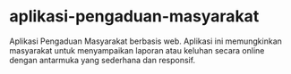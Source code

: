 # aplikasi-pengaduan-masyarakat
Aplikasi Pengaduan Masyarakat berbasis web. Aplikasi ini memungkinkan masyarakat untuk menyampaikan laporan atau keluhan secara online dengan antarmuka yang sederhana dan responsif. 
